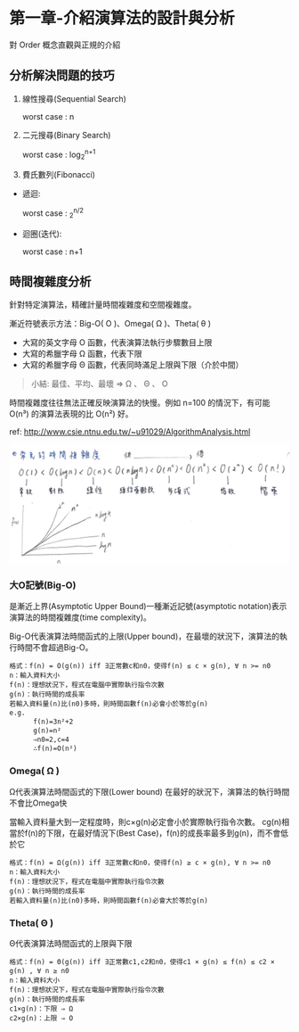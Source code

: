 # 第一章-介紹演算法的設計與分析
對 Order 概念直觀與正規的介紹

## 分析解決問題的技巧
1. 線性搜尋(Sequential Search) 

    worst case : n

2. 二元搜尋(Binary Search)

    worst case : log<sub>2</sub><sup>n+1</sup>

3. 費氏數列(Fibonacci)

  - 遞迴: 
  
    worst case : <sub>2</sub><sup>n/2</sup>

  - 迴圈(迭代): 
  
    worst case : n+1

## 時間複雜度分析
針對特定演算法，精確計量時間複雜度和空間複雜度。

漸近符號表示方法：Big-O( Ο )、Omega( Ω )、Theta( θ )

- 大寫的英文字母 O 函數，代表演算法執行步驟數目上限
- 大寫的希臘字母 Ω 函數，代表下限
- 大寫的希臘字母 Θ 函數，代表同時滿足上限與下限（介於中間）
> 小結: 最佳、平均、最壞 => Ω 、 Θ 、 O 

時間複雜度往往無法正確反映演算法的快慢。例如 n=100 的情況下，有可能 O(n³) 的演算法表現的比 O(n²) 好。

ref: http://www.csie.ntnu.edu.tw/~u91029/AlgorithmAnalysis.html

![](./../Screenshot/img1-1.jpg)

### 大O記號(Big-O)
是漸近上界(Asymptotic Upper Bound)一種漸近記號(asymptotic notation)表示演算法的時間複雜度(time complexity)。

Big-Ο代表演算法時間函式的上限(Upper bound)，在最壞的狀況下，演算法的執行時間不會超過Big-Ο。


```
格式：f(n) = Ο(g(n)) iff ∃正常數c和n0，使得f(n) ≤ c × g(n), ∀ n >= n0
n：輸入資料大小
f(n)：理想狀況下，程式在電腦中實際執行指令次數
g(n)：執行時間的成長率
若輸入資料量(n)比(n0)多時，則時間函數f(n)必會小於等於g(n)
e.g. 
      f(n)=3n²+2
      g(n)=n²
      ⇒n0=2,c=4
      ∴f(n)=O(n²)
```

### Omega( Ω )
Ω代表演算法時間函式的下限(Lower bound)
在最好的狀況下，演算法的執行時間不會比Omega快

當輸入資料量大到一定程度時，則c×g(n)必定會小於實際執行指令次數。
cg(n)相當於f(n)的下限，在最好情況下(Best Case)，f(n)的成長率最多到g(n)，而不會低於它

```
格式：f(n) = Ω(g(n)) iff ∃正常數c和n0，使得f(n) ≥ c × g(n), ∀ n >= n0
n：輸入資料大小
f(n)：理想狀況下，程式在電腦中實際執行指令次數
g(n)：執行時間的成長率
若輸入資料量(n)比(n0)多時，則時間函數f(n)必會大於等於g(n)

```

### Theta( Θ )
Θ代表演算法時間函式的上限與下限


```
格式：f(n) = Θ(g(n)) iff ∃正常數c1,c2和n0，使得c1 × g(n) ≤ f(n) ≤ c2 × g(n) , ∀ n ≥ n0
n：輸入資料大小
f(n)：理想狀況下，程式在電腦中實際執行指令次數
g(n)：執行時間的成長率
c1×g(n)：下限 ⇒ Ω
c2×g(n)：上限 ⇒ Ο
```
